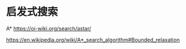# 启发式搜索

A*
https://oi-wiki.org/search/astar/

https://en.wikipedia.org/wiki/A*_search_algorithm#Bounded_relaxation
